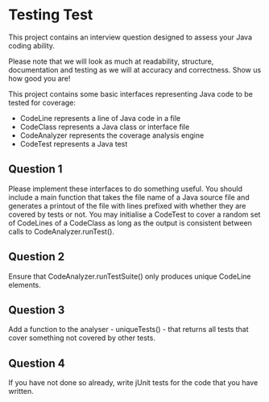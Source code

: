 Testing Test
============

This project contains an interview question designed to assess your Java
coding ability.

Please note that we will look as much at readability, structure, documentation
and testing as we will at accuracy and correctness. Show us how good you are!

This project contains some basic interfaces representing Java code to be tested for 
coverage:

- CodeLine represents a line of Java code in a file
- CodeClass represents a Java class or interface file
- CodeAnalyzer represents the coverage analysis engine
- CodeTest represents a Java test

Question 1
------
Please implement these interfaces to do something useful.
You should include a main function that takes the file name of a Java source file and generates
a printout of the file with lines prefixed with whether they are covered by tests or not.
You may initialise a CodeTest to cover a random set of CodeLines of a CodeClass as long as the
output is consistent between calls to CodeAnalyzer.runTest().

Question 2
------
Ensure that CodeAnalyzer.runTestSuite() only produces unique CodeLine elements.

Question 3
------
Add a function to the analyser - uniqueTests() - that returns all tests
that cover something not covered by other tests.

Question 4 
------
If you have not done so already, write jUnit tests for the code that you have written.